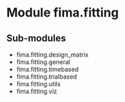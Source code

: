 Module fima.fitting
===================

Sub-modules
-----------
* fima.fitting.design_matrix
* fima.fitting.general
* fima.fitting.timebased
* fima.fitting.trialbased
* fima.fitting.utils
* fima.fitting.viz